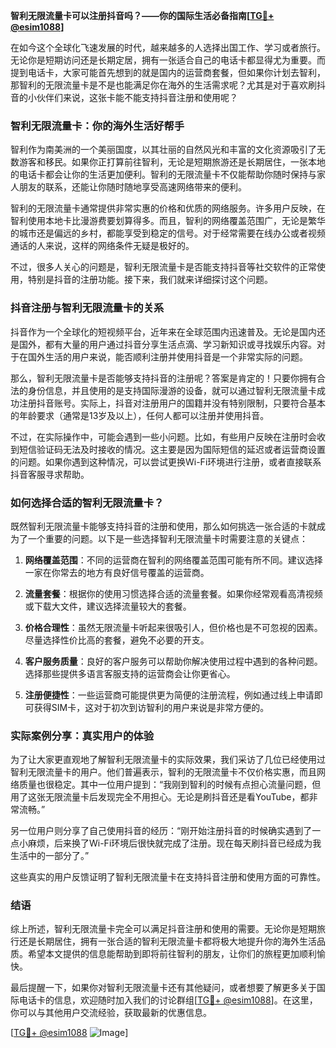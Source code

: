 **智利无限流量卡可以注册抖音吗？——你的国际生活必备指南[[TG💪+ @esim1088](https://t.me/s/esim1088)]**

在如今这个全球化飞速发展的时代，越来越多的人选择出国工作、学习或者旅行。无论你是短期访问还是长期定居，拥有一张适合自己的电话卡都显得尤为重要。而提到电话卡，大家可能首先想到的就是国内的运营商套餐，但如果你计划去智利，那智利的无限流量卡是不是也能满足你在海外的生活需求呢？尤其是对于喜欢刷抖音的小伙伴们来说，这张卡能不能支持抖音注册和使用呢？

### 智利无限流量卡：你的海外生活好帮手

智利作为南美洲的一个美丽国度，以其壮丽的自然风光和丰富的文化资源吸引了无数游客和移民。如果你正打算前往智利，无论是短期旅游还是长期居住，一张本地的电话卡都会让你的生活更加便利。智利的无限流量卡不仅能帮助你随时保持与家人朋友的联系，还能让你随时随地享受高速网络带来的便利。

智利的无限流量卡通常提供非常实惠的价格和优质的网络服务。许多用户反映，在智利使用本地卡比漫游费要划算得多。而且，智利的网络覆盖范围广，无论是繁华的城市还是偏远的乡村，都能享受到稳定的信号。对于经常需要在线办公或者视频通话的人来说，这样的网络条件无疑是极好的。

不过，很多人关心的问题是，智利无限流量卡是否能支持抖音等社交软件的正常使用，特别是抖音的注册功能。接下来，我们就来详细探讨这个问题。

### 抖音注册与智利无限流量卡的关系

抖音作为一个全球化的短视频平台，近年来在全球范围内迅速普及。无论是国内还是国外，都有大量的用户通过抖音分享生活点滴、学习新知识或寻找娱乐内容。对于在国外生活的用户来说，能否顺利注册并使用抖音是一个非常实际的问题。

那么，智利无限流量卡是否能够支持抖音的注册呢？答案是肯定的！只要你拥有合法的身份信息，并且使用的是支持国际漫游的设备，就可以通过智利无限流量卡成功注册抖音账号。实际上，抖音对注册用户的国籍并没有特别限制，只要符合基本的年龄要求（通常是13岁及以上），任何人都可以注册并使用抖音。

不过，在实际操作中，可能会遇到一些小问题。比如，有些用户反映在注册时会收到短信验证码无法及时接收的情况。这主要是因为国际短信的延迟或者运营商设置的问题。如果你遇到这种情况，可以尝试更换Wi-Fi环境进行注册，或者直接联系抖音客服寻求帮助。

### 如何选择合适的智利无限流量卡？

既然智利无限流量卡能够支持抖音的注册和使用，那么如何挑选一张合适的卡就成为了一个重要的问题。以下是一些选择智利无限流量卡时需要注意的关键点：

1. **网络覆盖范围**：不同的运营商在智利的网络覆盖范围可能有所不同。建议选择一家在你常去的地方有良好信号覆盖的运营商。
   
2. **流量套餐**：根据你的使用习惯选择合适的流量套餐。如果你经常观看高清视频或下载大文件，建议选择流量较大的套餐。

3. **价格合理性**：虽然无限流量卡听起来很吸引人，但价格也是不可忽视的因素。尽量选择性价比高的套餐，避免不必要的开支。

4. **客户服务质量**：良好的客户服务可以帮助你解决使用过程中遇到的各种问题。选择那些提供多语言客服支持的运营商会让你更省心。

5. **注册便捷性**：一些运营商可能提供更为简便的注册流程，例如通过线上申请即可获得SIM卡，这对于初次到访智利的用户来说是非常方便的。

### 实际案例分享：真实用户的体验

为了让大家更直观地了解智利无限流量卡的实际效果，我们采访了几位已经使用过智利无限流量卡的用户。他们普遍表示，智利的无限流量卡不仅价格实惠，而且网络质量也很稳定。其中一位用户提到：“我刚到智利的时候有点担心流量问题，但用了这张无限流量卡后发现完全不用担心。无论是刷抖音还是看YouTube，都非常流畅。”

另一位用户则分享了自己使用抖音的经历：“刚开始注册抖音的时候确实遇到了一点小麻烦，后来换了Wi-Fi环境后很快就完成了注册。现在每天刷抖音已经成为我生活中的一部分了。”

这些真实的用户反馈证明了智利无限流量卡在支持抖音注册和使用方面的可靠性。

### 结语

综上所述，智利无限流量卡完全可以满足抖音注册和使用的需要。无论你是短期旅行还是长期居住，拥有一张合适的智利无限流量卡都将极大地提升你的海外生活品质。希望本文提供的信息能帮助到即将前往智利的朋友，让你们的旅程更加顺利愉快。

最后提醒一下，如果你对智利无限流量卡还有其他疑问，或者想要了解更多关于国际电话卡的信息，欢迎随时加入我们的讨论群组[[TG💪+ @esim1088](https://t.me/s/esim1088)]。在这里，你可以与其他用户交流经验，获取最新的优惠信息。

[[TG💪+ @esim1088](https://t.me/s/esim1088) ![Image](https://i.postimg.cc/4NQfJmqS/Snipaste-2025-05-13-00-14-12.png)]